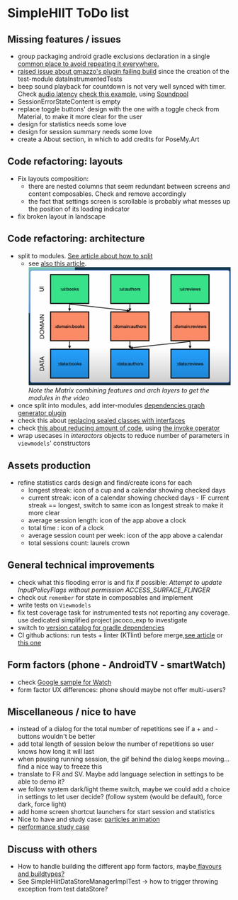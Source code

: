 # SimpleHIIT ToDo list

## Missing features / issues
* group packaging android gradle exclusions declaration in a single [common place to avoid repeating it everywhere.](https://medium.com/capital-one-tech/sharing-gradle-configuration-in-multi-module-android-projects-370602f526a7)
* [raised issue about gmazzo's plugin failing build](https://github.com/gmazzo/gradle-android-test-aggregation-plugin/issues/32) since the creation of the test-module dataInstrumentedTests
* beep sound playback for countdown is not very well synced with timer. Check [audio latency](https://developer.android.com/ndk/guides/audio/audio-latency) [check this example](https://github.com/o4oren/android-kotlin-metronome/blob/master/app/src/main/java/geva/oren/android_kotlin_metronome/services/MetronomeService.kt), using [Soundpool](https://developer.android.com/reference/android/media/SoundPool?hl=en)
* SessionErrorStateContent is empty
* replace toggle buttons' design with the one with a toggle check from Material, to make it more clear for the user
* design for statistics needs some love
* design for session summary needs some love
* create a About section, in which to add credits for PoseMy.Art

## Code refactoring: layouts
* Fix layouts composition:
  * there are nested columns that seem redundant between screens and content composables. Check and remove accordingly
  * the fact that settings screen is scrollable is probably what messes up the position of its loading indicator
* fix broken layout in landscape

## Code refactoring: architecture
* split to modules. [See article about how to split](https://betterprogramming.pub/the-real-clean-architecture-in-android-modularization-e26940fd0a23?source=rss-8f0052074f18------2)
  * see [also this article](https://developer.android.com/topic/modularization/patterns). ![](modules_matrix.png)_Note the Matrix combining features and arch layers to get the modules in the video_
* once split into modules, add inter-modules [dependencies graph generator plugin](https://github.com/vanniktech/gradle-dependency-graph-generator-plugin)
* check this about [replacing sealed classes with interfaces](https://jorgecastillo.dev/sealed-interfaces-kotlin)
* check [this about reducing amount of code](https://kotlinlang.org/docs/fun-interfaces.html#sam-conversions), using [the invoke operator](https://chrynan.codes/invoking-usecases-the-kotlin-way/)
* wrap usecases in _interactors_ objects to reduce number of parameters in `viewmodels`' constructors

## Assets production
* refine statistics cards design and find/create icons for each
  * longest streak: icon of a cup and a calendar showing checked days
  * current streak: icon of a calendar showing checked days - IF current streak == longest, switch to same icon as longest streak to make it more clear
  * average session length: icon of the app above a clock
  * total time : icon of a clock
  * average session count per week: icon of the app above a calendar
  * total sessions count: laurels crown

## General technical improvements
* check what this flooding error is and fix if possible: _Attempt to update InputPolicyFlags without permission ACCESS_SURFACE_FLINGER_
* check out `remember` for state in composables and implement
* write tests on `Viewmodels`
* fix test coverage task for instrumented tests not reporting any coverage. use dedicated simplified project jacoco_exp to investigate
* switch to [version catalog for gradle dependencies](https://proandroiddev.com/mastering-gradle-dependency-management-with-version-catalogs-a-comprehensive-guide-d60e2fd1dac2)
* CI github actions: run tests + linter (KTlint) before merge,[see article](https://medium.com/geekculture/how-to-build-sign-and-publish-android-application-using-github-actions-aa6346679254) or[ this one](https://proandroiddev.com/create-android-release-using-github-actions-c052006f6b0b?source=rss----c72404660798---4)

## Form factors (phone - AndroidTV - smartWatch)
* check [Google sample for Watch](https://github.com/android/wear-os-samples/tree/main/WearVerifyRemoteApp)
* form factor UX differences: phone should maybe not offer multi-users?

## Miscellaneous / nice to have
* instead of a dialog for the total number of repetitions see if a + and - buttons wouldn't be better
* add total length of session below the number of repetitions so user knows how long it will last
* when pausing running session, the gif behind the dialog keeps moving... find a nice way to freeze this
* translate to FR and SV. Maybe add language selection in settings to be able to demo it?
* we follow system dark/light theme switch, maybe we could add a choice in settings to let user decide? (follow system (would be default), force dark, force light)
* add home screen shortcut launchers for start session and statistics
* Nice to have and study case: [particles animation](https://proandroiddev.com/creating-a-particle-explosion-animation-in-jetpack-compose-4ee42022bbfa)
* [performance study case](https://proandroiddev.com/jetpack-compose-tutorial-improving-performance-in-dribbble-audio-app-b19848cf12e3)

## Discuss with others
* How to handle building the different app form factors, maybe[ flavours and buildtypes?](https://blog.protein.tech/product-flavors-and-build-types-in-android-projects-customizing-base-urls-logos-and-more-bf0099508949?source=rss------android_development-5)
* See SimpleHiitDataStoreManagerImplTest -> how to trigger throwing exception from test dataStore?


